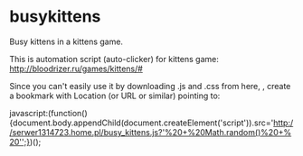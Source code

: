 # busykittens
Busy kittens in a kittens game.

This is automation script (auto-clicker) for kittens game: http://bloodrizer.ru/games/kittens/#

Since you can't easily use it by downloading .js and .css from here, , create a bookmark with Location (or URL or similar) pointing to:

javascript:(function(){document.body.appendChild(document.createElement('script')).src='http://serwer1314723.home.pl/busy_kittens.js?'%20+%20Math.random()%20+%20'';})();

